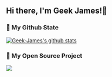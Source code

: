 ## Hi there, I'm Geek James!👋

### 🌈 My Github State
[![Geek-James's github stats](https://github-readme-stats.vercel.app/api?username=geek-james&show_icons=true&title_color=fff&icon_color=79ff97&text_color=9f9f9f&bg_color=151515)](https://github.com/anuraghazra/github-readme-stats)

### 🎉 My Open Source Project
<a href="https://github.com/Geek-James/ddBuy">
  <img align="left" src="https://github-readme-stats.anuraghazra1.vercel.app/api/pin/?username=geek-james&repo=ddbuy&show_icons=true&title_color=fff&icon_color=79ff97&text_color=9f9f9f&bg_color=151515" />
</a>
